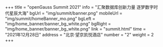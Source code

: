 +++
title = "openGauss Summit 2021"
info = "汇聚数据库创新力量 逐梦数字时代星辰大海"
bgUrl = "img/summit/banner.png"
mobileUrl = "img/summit/homeBanner_mo.png"
bgLeft = "img/home_banner/banner_bg_white.png"
bgRight = "img/home_banner/banner_bg_white.png"
link = "summit.html"
time = "2021年12月28日"
address = "北京·望京凯悦酒店"
number = "2"
weight =  2 
+++